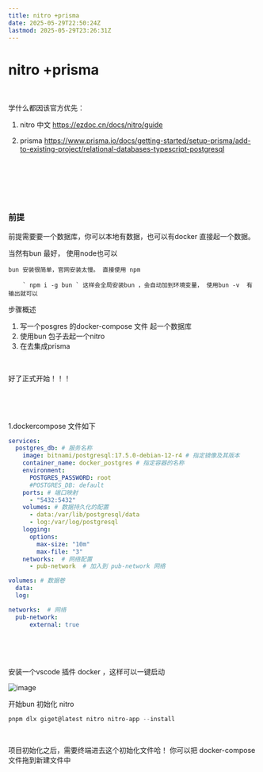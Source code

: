 ```yaml
---
title: nitro +prisma  
date: 2025-05-29T22:50:24Z
lastmod: 2025-05-29T23:26:31Z
---
```


# nitro +prisma  

‍

学什么都因该官方优先：

1. nitro 中文 https://ezdoc.cn/docs/nitro/guide

2. prisma  https://www.prisma.io/docs/getting-started/setup-prisma/add-to-existing-project/relational-databases-typescript-postgresql

‍

‍

‍

### 前提

前提需要要一个数据库，你可以本地有数据，也可以有docker 直接起一个数据。

当然有bun 最好， 使用node也可以

	bun 安装很简单，官网安装太慢。 直接使用 npm

        ` npm i -g bun `​ 这样会全局安装bun ，会自动加到环境变量， 使用bun -v  有输出就可以

步骤概述

1. 写一个posgres 的docker-compose 文件 起一个数据库
2. 使用bun 包子去起一个nitro
3. 在去集成prisma

‍

好了正式开始！！！

‍

‍

1.dockercompose 文件如下

```yaml
services:
  postgres_db: # 服务名称
    image: bitnami/postgresql:17.5.0-debian-12-r4 # 指定镜像及其版本
    container_name: docker_postgres # 指定容器的名称
    environment:
      POSTGRES_PASSWORD: root
      #POSTGRES_DB: default
    ports: # 端口映射
      - "5432:5432"
    volumes: # 数据持久化的配置
      - data:/var/lib/postgresql/data
      - log:/var/log/postgresql
    logging:
      options:
        max-size: "10m"
        max-file: "3"
    networks:  # 网络配置
      - pub-network  # 加入到 pub-network 网络

volumes: # 数据卷
  data:
  log:

networks:  # 网络
  pub-network:
      external: true
```

‍

‍

安装一个vscode 插件 docker ，这样可以一键启动

![image](assets/image-20250529231810-2gcn6as.png)

开始bun  初始化 nitro

```powershell
pnpm dlx giget@latest nitro nitro-app --install
```

‍

项目初始化之后，需要终端进去这个初始化文件哈！ 你可以把 docker-compose 文件拖到新建文件中

‍
